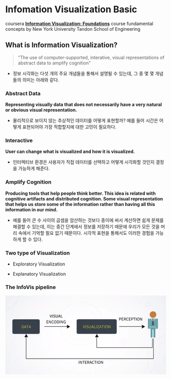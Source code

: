 Infomation Visualization Basic
==============================

coursera **[Information Visualization: Foundations](https://www.coursera.org/learn/information-visualization-fundamentals/)** course fundamental concepts by New York University Tandon School of Engineering

What is Information Visualization?
----------------------------------

> "The use of computer-supported, interative, visual representations of abstract data to amplify cognition"

-	정보 시각화는 다섯 개의 주요 개념들을 통해서 설명될 수 있는데, 그 중 몇 몇 개념들의 의미는 아래와 같다.  

### Abstract Data

**Representing visually data that does not necessarily have a very natural or obvious visual representation.**

-	물리적으로 보이지 않는 추상적인 데이터를 어떻게 표현할까? 예를 들어 시간은 어떻게 표현되어야 가장 적합할지에 대한 고민이 필요하다.

### Interactive

**User can change what is visualized and how it is visualized.**

-	인터렉티브 환경은 사용자가 직접 데이터를 선택하고 어떻게 시각화할 것인지 결정을 가능하게 해준다.

### Amplify Cognition

**Producing tools that help people think better. This idea is related with cognitive artifacts and distributed cognition. Some visual representation that helps us store some of the information rather than having all this information in our mind.**

-	예를 들어 큰 수 사이의 곱셈을 암산하는 것보다 종이에 써서 계산하면 쉽게 문제를 해결할 수 있는데, 이는 중간 단계에서 정보를 저장하기 때문에 우리가 모든 것을 머리 속에서 기억할 필요 없기 때문이다. 시각적 표현을 통해서도 이러한 경험을 가능하게 할 수 있다.

### Two type of Visualization

-	Exploratory Visualization

-	Explanatory Visualization

### The InfoVis pipeline

![image of pipeline](https://github.com/deepnsoul/TIL/blob/master/infovis/fig/pipeline.png)
